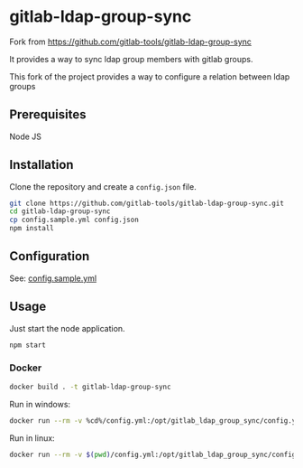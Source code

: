 # gitlab-ldap-group-sync

Fork from https://github.com/gitlab-tools/gitlab-ldap-group-sync

It provides a way to sync ldap group members with gitlab groups.

This fork of the project provides a way to configure a relation between ldap groups

## Prerequisites

Node JS

## Installation

Clone the repository and create a `config.json` file.

```bash
git clone https://github.com/gitlab-tools/gitlab-ldap-group-sync.git
cd gitlab-ldap-group-sync
cp config.sample.yml config.json
npm install
```

## Configuration

See: [config.sample.yml ](config.sample.yml )

## Usage

Just start the node application.

```bash
npm start
```

### Docker

```bash
docker build . -t gitlab-ldap-group-sync
```

Run in windows:

```bash
docker run --rm -v %cd%/config.yml:/opt/gitlab_ldap_group_sync/config.yml gitlab-ldap-group-sync
```

Run in linux:

```bash
docker run --rm -v $(pwd)/config.yml:/opt/gitlab_ldap_group_sync/config.yml gitlab-ldap-group-sync
```